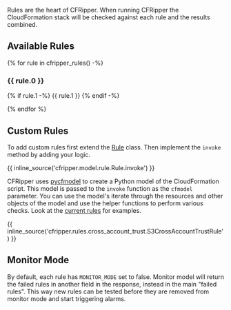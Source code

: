 Rules are the heart of CFRipper.
When running CFRipper the CloudFormation stack will be checked against each rule and the results combined.

## Available Rules

{% for rule in cfripper_rules() -%}

### {{ rule.0 }}

{% if rule.1 -%}
{{ rule.1 }}
{% endif -%}

{% endfor %}

## Custom Rules

To add custom rules first extend the [Rule](https://github.com/Skyscanner/cfripper/blob/master/cfripper/model/rule.py)
class. Then implement the `invoke` method by adding your logic.

{{ inline_source('cfripper.model.rule.Rule.invoke') }}

CFRipper uses [pycfmodel](https://github.com/Skyscanner/pycfmodel) to create a Python model of the CloudFormation script.
This model is passed to the `invoke` function as the `cfmodel` parameter. You can use the model's iterate through the
resources and other objects of the model and use the helper functions to perform various checks. Look at the
[current rules](cfripper/rules) for examples.

{{ inline_source('cfripper.rules.cross_account_trust.S3CrossAccountTrustRule') }}

## Monitor Mode

By default, each rule has `MONITOR_MODE` set to false. Monitor model will return the failed rules in another field in the
response, instead in the main "failed rules". This way new rules can be tested before they are removed from monitor
mode and start triggering alarms.
